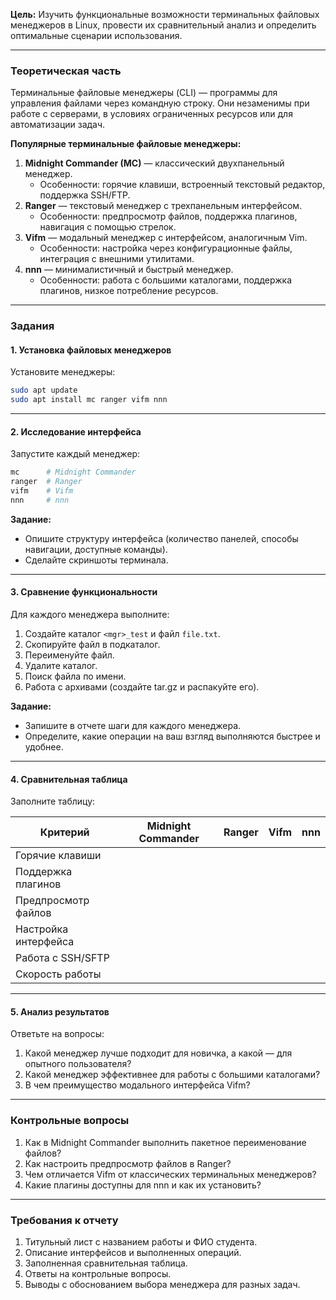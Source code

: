 **Цель:** Изучить функциональные возможности терминальных файловых менеджеров в Linux, провести их сравнительный анализ и определить оптимальные сценарии использования.  

---

### **Теоретическая часть**  
Терминальные файловые менеджеры (CLI) — программы для управления файлами через командную строку. Они незаменимы при работе с серверами, в условиях ограниченных ресурсов или для автоматизации задач.  

**Популярные терминальные файловые менеджеры:**  
1. **Midnight Commander (MC)** — классический двухпанельный менеджер.  
   - Особенности: горячие клавиши, встроенный текстовый редактор, поддержка SSH/FTP.  
2. **Ranger** — текстовый менеджер с трехпанельным интерфейсом.  
   - Особенности: предпросмотр файлов, поддержка плагинов, навигация с помощью стрелок.  
3. **Vifm** — модальный менеджер с интерфейсом, аналогичным Vim.  
   - Особенности: настройка через конфигурационные файлы, интеграция с внешними утилитами.  
4. **nnn** — минималистичный и быстрый менеджер.  
   - Особенности: работа с большими каталогами, поддержка плагинов, низкое потребление ресурсов.  

---

### **Задания**  

#### **1. Установка файловых менеджеров**  
Установите менеджеры:  
```bash 
sudo apt update
sudo apt install mc ranger vifm nnn
```

---

#### **2. Исследование интерфейса**  
Запустите каждый менеджер:  
```bash
mc      # Midnight Commander
ranger  # Ranger
vifm    # Vifm
nnn     # nnn
```  

**Задание:**  
- Опишите структуру интерфейса (количество панелей, способы навигации, доступные команды).  
- Сделайте скриншоты терминала.  

---

#### **3. Сравнение функциональности**  
Для каждого менеджера выполните:  
1. Создайте каталог `<mgr>_test` и файл `file.txt`.  
2. Скопируйте файл в подкаталог.  
3. Переименуйте файл.  
4. Удалите каталог.  
5. Поиск файла по имени.  
6. Работа с архивами (создайте tar.gz и распакуйте его).  

**Задание:**  
- Запишите в отчете шаги для каждого менеджера.  
- Определите, какие операции на ваш взгляд выполняются быстрее и удобнее.  

---

#### **4. Сравнительная таблица**  
Заполните таблицу:  

| Критерий             | Midnight Commander | Ranger | Vifm | nnn |
| -------------------- | ------------------ | ------ | ---- | --- |
| Горячие клавиши      |                    |        |      |     |
| Поддержка плагинов   |                    |        |      |     |
| Предпросмотр файлов  |                    |        |      |     |
| Настройка интерфейса |                    |        |      |     |
| Работа с SSH/SFTP    |                    |        |      |     |
| Скорость работы      |                    |        |      |     |

---

#### **5. Анализ результатов**  
Ответьте на вопросы:  
1. Какой менеджер лучше подходит для новичка, а какой — для опытного пользователя?  
2. Какой менеджер эффективнее для работы с большими каталогами?  
3. В чем преимущество модального интерфейса Vifm?  

---

### **Контрольные вопросы**  
1. Как в Midnight Commander выполнить пакетное переименование файлов?  
2. Как настроить предпросмотр файлов в Ranger?  
3. Чем отличается Vifm от классических терминальных менеджеров?  
4. Какие плагины доступны для nnn и как их установить?  

---

### **Требования к отчету**  
1. Титульный лист с названием работы и ФИО студента.  
2. Описание интерфейсов и выполненных операций.  
3. Заполненная сравнительная таблица.  
4. Ответы на контрольные вопросы.  
5. Выводы с обоснованием выбора менеджера для разных задач.  